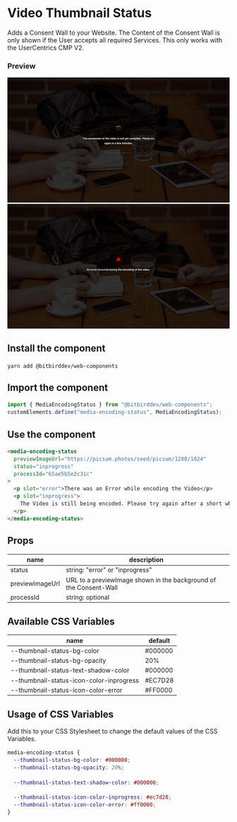 # Video Thumbnail Status

Adds a Consent Wall to your Website. The Content of the Consent Wall is only shown if the User accepts all required Services. This only works with the UserCentrics CMP V2.

### Preview

![Preview](https://github.com/bitbirddev/web-components/blob/main/lib/components/media-encoding-status/inprogress.jpeg?raw=true)
![Preview](https://github.com/bitbirddev/web-components/blob/main/lib/components/media-encoding-status/error.jpeg?raw=true)

## Install the component

`yarn add @bitbirddev/web-components`

## Import the component

```js
import { MediaEncodingStatus } from "@bitbirddev/web-components";
customElements.define("media-encoding-status", MediaEncodingStatus);
```

## Use the component

```html
<media-encoding-status
  previewImageUrl="https://picsum.photos/seed/picsum/1280/1024"
  status="inprogress"
  processId="65ae5b5e2c31c"
>
  <p slot="error">There was an Error while encoding the Video</p>
  <p slot="inprogress">
    The Video is still being encoded. Please try again after a short while.
  </p>
</media-encoding-status>
```

## Props

| name            | description                                                       |
| --------------- | ----------------------------------------------------------------- |
| status          | string: "error" or "inprogress"                                   |
| previewImageUrl | URL to a previewImage shown in the background of the Consent-Wall |
| processId       | string: optional                                                  |

## Available CSS Variables

| name                                     | default |
| ---------------------------------------- | ------- |
| --thumbnail-status-bg-color              | #000000 |
| --thumbnail-status-bg-opacity            | 20%     |
| --thumbnail-status-text-shadow-color     | #000000 |
| --thumbnail-status-icon-color-inprogress | #EC7D28 |
| --thumbnail-status-icon-color-error      | #FF0000 |

## Usage of CSS Variables

Add this to your CSS Stylesheet to change the default values of the CSS Variables.

```css
media-encoding-status {
  --thumbnail-status-bg-color: #000000;
  --thumbnail-status-bg-opacity: 20%;

  --thumbnail-status-text-shadow-color: #000000;

  --thumbnail-status-icon-color-inprogress: #ec7d28;
  --thumbnail-status-icon-color-error: #ff0000;
}
```
